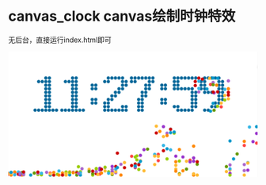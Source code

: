 # canvas_clock  canvas绘制时钟特效

无后台，直接运行index.html即可


![index](https://github.com/w190768613/HTML5/blob/master/canvas_clock/index.png)
